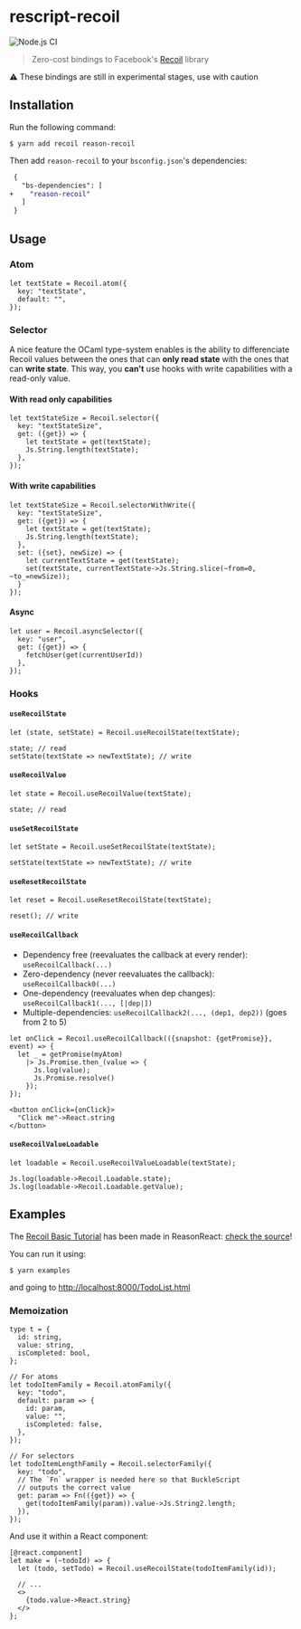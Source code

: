 # rescript-recoil

![Node.js CI](https://github.com/bloodyowl/rescript-recoil/workflows/Node.js%20CI/badge.svg)

> Zero-cost bindings to Facebook's [Recoil](https://recoiljs.org) library

⚠️ These bindings are still in experimental stages, use with caution

## Installation

Run the following command:

```console
$ yarn add recoil reason-recoil
```

Then add `reason-recoil` to your `bsconfig.json`'s dependencies:

```diff
 {
   "bs-dependencies": [
+    "reason-recoil"
   ]
 }
```

## Usage

### Atom

```reason
let textState = Recoil.atom({
  key: "textState",
  default: "",
});
```

### Selector

A nice feature the OCaml type-system enables is the ability to differenciate Recoil values between the ones that can **only read state** with the ones that can **write state**. This way, you **can't** use hooks with write capabilities with a read-only value.

#### With read only capabilities

```reason
let textStateSize = Recoil.selector({
  key: "textStateSize",
  get: ({get}) => {
    let textState = get(textState);
    Js.String.length(textState);
  },
});
```

#### With write capabilities

```reason
let textStateSize = Recoil.selectorWithWrite({
  key: "textStateSize",
  get: ({get}) => {
    let textState = get(textState);
    Js.String.length(textState);
  },
  set: ({set}, newSize) => {
    let currentTextState = get(textState);
    set(textState, currentTextState->Js.String.slice(~from=0, ~to_=newSize));
  }
});
```

#### Async

```reason
let user = Recoil.asyncSelector({
  key: "user",
  get: ({get}) => {
    fetchUser(get(currentUserId))
  },
});
```

### Hooks

#### `useRecoilState`

```reason
let (state, setState) = Recoil.useRecoilState(textState);

state; // read
setState(textState => newTextState); // write
```

#### `useRecoilValue`

```reason
let state = Recoil.useRecoilValue(textState);

state; // read
```

#### `useSetRecoilState`

```reason
let setState = Recoil.useSetRecoilState(textState);

setState(textState => newTextState); // write
```

#### `useResetRecoilState`

```reason
let reset = Recoil.useResetRecoilState(textState);

reset(); // write
```

#### `useRecoilCallback`

- Dependency free (reevaluates the callback at every render): `useRecoilCallback(...)`
- Zero-dependency (never reevaluates the callback): `useRecoilCallback0(...)`
- One-dependency (reevaluates when dep changes): `useRecoilCallback1(..., [|dep|])`
- Multiple-dependencies: `useRecoilCallback2(..., (dep1, dep2))` (goes from 2 to 5)

```reason
let onClick = Recoil.useRecoilCallback(({snapshot: {getPromise}}, event) => {
  let _ = getPromise(myAtom)
    |> Js.Promise.then_(value => {
      Js.log(value);
      Js.Promise.resolve()
    });
});

<button onClick={onClick}>
  "Click me"->React.string
</button>
```

#### `useRecoilValueLoadable`

```reason
let loadable = Recoil.useRecoilValueLoadable(textState);

Js.log(loadable->Recoil.Loadable.state);
Js.log(loadable->Recoil.Loadable.getValue);
```

## Examples

The [Recoil Basic Tutorial](https://recoiljs.org/docs/basic-tutorial/intro) has been made in ReasonReact: [check the source](./examples/TodoList.re)!

You can run it using:

```console
$ yarn examples
```

and going to [http://localhost:8000/TodoList.html](http://localhost:8000/TodoList.html)

### Memoization

```reason
type t = {
  id: string,
  value: string,
  isCompleted: bool,
};

// For atoms
let todoItemFamily = Recoil.atomFamily({
  key: "todo",
  default: param => {
    id: param,
    value: "",
    isCompleted: false,
  },
});

// For selectors
let todoItemLengthFamily = Recoil.selectorFamily({
  key: "todo",
  // The `Fn` wrapper is needed here so that BuckleScript
  // outputs the correct value
  get: param => Fn(({get}) => {
    get(todoItemFamily(param)).value->Js.String2.length;
  }),
});
```

And use it within a React component:

```reason
[@react.component]
let make = (~todoId) => {
  let (todo, setTodo) = Recoil.useRecoilState(todoItemFamily(id));

  // ...
  <>
    {todo.value->React.string}
  </>
};
```
